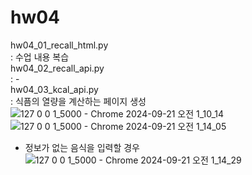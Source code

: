# hw04
hw04_01_recall_html.py  
: 수업 내용 복습  
hw04_02_recall_api.py  
: -  
hw04_03_kcal_api.py  
: 식픔의 열량을 계산하는 페이지 생성  
![127 0 0 1_5000 - Chrome 2024-09-21 오전 1_10_14](https://github.com/user-attachments/assets/1633d41b-bba2-4a4e-836a-268f793243ae)  
![127 0 0 1_5000 - Chrome 2024-09-21 오전 1_14_05](https://github.com/user-attachments/assets/7fcaa889-f3bb-486e-b2e5-0f81da3b1371)  
* 정보가 없는 음식을 입력할 경우
![127 0 0 1_5000 - Chrome 2024-09-21 오전 1_14_29](https://github.com/user-attachments/assets/e684da8c-73ea-4b57-9dec-fbdc51bc36c6)  
